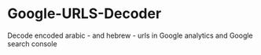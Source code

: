 # Google-URLS-Decoder
Decode encoded arabic - and hebrew - urls in Google analytics and Google search console
